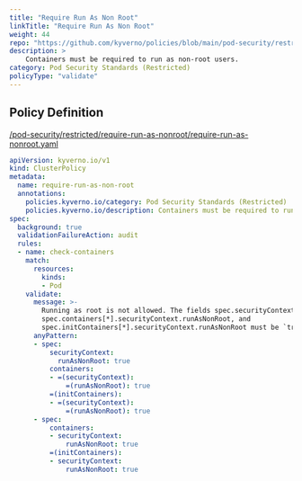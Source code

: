 ```yaml
---
title: "Require Run As Non Root"
linkTitle: "Require Run As Non Root"
weight: 44
repo: "https://github.com/kyverno/policies/blob/main/pod-security/restricted/require-run-as-nonroot/require-run-as-nonroot.yaml"
description: >
    Containers must be required to run as non-root users.
category: Pod Security Standards (Restricted)
policyType: "validate"
---
```


## Policy Definition
<a href="https://github.com/kyverno/policies/raw/main//pod-security/restricted/require-run-as-nonroot/require-run-as-nonroot.yaml" target="-blank">/pod-security/restricted/require-run-as-nonroot/require-run-as-nonroot.yaml</a>

```yaml
apiVersion: kyverno.io/v1
kind: ClusterPolicy
metadata:
  name: require-run-as-non-root
  annotations:
    policies.kyverno.io/category: Pod Security Standards (Restricted)
    policies.kyverno.io/description: Containers must be required to run as non-root users.
spec:
  background: true
  validationFailureAction: audit
  rules:
  - name: check-containers
    match:
      resources:
        kinds:
        - Pod
    validate:
      message: >-
        Running as root is not allowed. The fields spec.securityContext.runAsNonRoot,
        spec.containers[*].securityContext.runAsNonRoot, and
        spec.initContainers[*].securityContext.runAsNonRoot must be `true`.
      anyPattern:
      - spec:
          securityContext:
            runAsNonRoot: true
          containers:
          - =(securityContext):
              =(runAsNonRoot): true
          =(initContainers):
          - =(securityContext):
              =(runAsNonRoot): true              
      - spec:
          containers:
          - securityContext:
              runAsNonRoot: true
          =(initContainers):
          - securityContext:
              runAsNonRoot: true         

```

